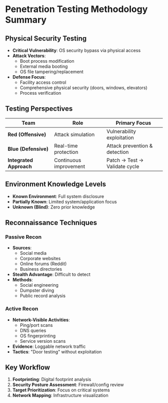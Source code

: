 # Penetration Testing Methodology Summary

## Physical Security Testing
- **Critical Vulnerability**: OS security bypass via physical access
- **Attack Vectors**:
  - Boot process modification
  - External media booting
  - OS file tampering/replacement
- **Defense Focus**:
  - Facility access control
  - Comprehensive physical security (doors, windows, elevators)
  - Process verification

## Testing Perspectives
| Team | Role | Primary Focus |
|------|------|---------------|
| **Red (Offensive)** | Attack simulation | Vulnerability exploitation |
| **Blue (Defensive)** | Real-time protection | Attack prevention & detection |
| **Integrated Approach** | Continuous improvement | Patch → Test → Validate cycle |

## Environment Knowledge Levels
- **Known Environment**: Full system disclosure
- **Partially Known**: Limited system/application focus
- **Unknown (Blind)**: Zero prior knowledge

## Reconnaissance Techniques
### Passive Recon
- **Sources**:
  - Social media
  - Corporate websites
  - Online forums (Reddit)
  - Business directories
- **Stealth Advantage**: Difficult to detect
- **Methods**:
  - Social engineering
  - Dumpster diving
  - Public record analysis

### Active Recon
- **Network-Visible Activities**:
  - Ping/port scans
  - DNS queries
  - OS fingerprinting
  - Service version scans
- **Evidence**: Loggable network traffic
- **Tactics**: "Door testing" without exploitation

## Key Workflow
1. **Footprinting**: Digital footprint analysis
2. **Security Posture Assessment**: Firewall/config review
3. **Target Prioritization**: Focus on critical systems
4. **Network Mapping**: Infrastructure visualization
